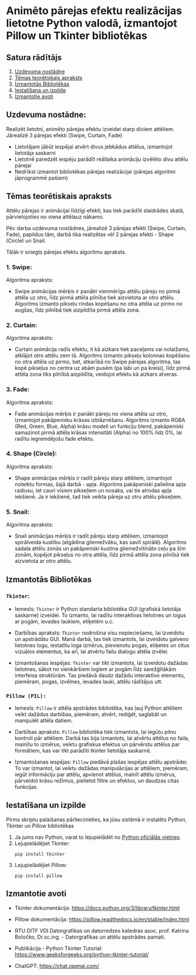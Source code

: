 # Animēto pārejas efektu realizācijas lietotne Python valodā, izmantojot Pillow un Tkinter bibliotēkas

## Satura rādītājs

1. [Uzdevuma nostādne](#uzdevuma-nostādne)
2. [Tēmas teorētiskais apraksts](#tēmas-teorētiskais-apraksts)
3. [Izmantotās Bibliotēkas](#izmantotās-bibliotēkas)
4. [Iestatīšana un izpilde](#iestatīšana-un-izpilde)
5. [Izmantotie avoti](#izmantotie-avoti)

   
## Uzdevuma nostādne:
Realizēt lietotni, animēto pārejas efektu izveidei starp diviem attēliem.   
Jārealizē 3 pārejas efekti (Swipe, Curtain, Fade)

- Lietotājam jābūt iespējai atvērt divus jebkādus attēlus, izmantojot lietotāja saskarni
- Lietotnē paredzēt iespēju parādīt reāllaika animāciju izvēlēto divu attēlu pārejai
- Nedrīkst izmantot bibliotēkas pārejas realizācijai (pārejas algoritmi jāprogrammē pašiem) 


## Tēmas teorētiskais apraksts

Attēlu pārejas ir animācijai līdzīgi efekti, kas tiek parādīti slaidrādes skatā, pārvietojoties no viena attēlauz nākamo.

Pēc darba uzdevuma nostādnes, jārealizē 3 pārejas efekti (Swipe, Curtain, Fade), papildus tām, darbā tika realizētas vēl 2 pārejas efekti - Shape (Circle) un Snail.

Tālāk ir sniegts pārejas efektu algoritmu apraksts.
   
### 1. Swipe:   
Algoritma apraksts:   
- Swipe animācijas mērķis ir panākt vienmērīgu attēlu pāreju no pirmā attēla uz otro, līdz pirmā attēla pilnība tiek aizvietota ar otro attēlu. Algoritms izmanto pikseļu rindas kopēšanu no otra attēla uz pirmo no augšas, līdz pilnībā tiek aizpildīta pirmā attēla zona.   


### 2. Curtain:   
Algoritma apraksts:   
- Curtain animācija radīs efektu, it kā aizkars tiek paceļams vai nolaižams, atklājot otro attēlu zem tā. Algoritms izmanto pikseļu kolonnas kopēšanu no otra attēla uz pirmo, bet, atkarībā no Swipe pārejas algoritma, tas kopē pikseļus no centra uz abām pusēm (pa labi un pa kreisi), līdz pirmā attēla zona tiks pilnībā aizpildīta, veidojot efektu kā aizkars atveras.   


### 3. Fade:   
Algoritma apraksts:   
- Fade animācijas mērķis ir panākt pāreju no viena attēla uz otro, izmantojot pakāpenisku krāsas izblāznēšanu. Algoritms izmanto RGBA (Red, Green, Blue, Alpha) krāsu modeli un funkciju blend, pakāpeniski samazinot pirmā attēla krāsas intensitāti (Alpha) no 100% līdz 0%, lai radītu iegremdējošu fade efektu.   


### 4. Shape (Circle):   
Algoritma apraksts:   
- Shape animācijas mērķis ir radīt pāreju starp attēliem, izmantojot noteiktu formas, šajā darbā - apļa. Algoritms pakāpeniski palielina apļa radiusu, iet cauri visiem pikseļiem un nosaka, vai tie atrodas apļa iekšienē. Ja ir iekšienē, tad tiek veikta pāreja uz otru attēlu pikseļiem.   


### 5. Snail:   
Algoritma apraksts:  
- Snail animācijas mērķis ir radīt pāreju starp attēliem, izmantojot spirālveida kustību (atgādina gliemežvāku, kas savīt spirālē). Algoritms sadala attēlu zonās un pakāpeniski kustina gliemežvītināto ceļu pa šīm zonām, kopējot pikseļus no otra attēla, līdz pirmā attēla zona pilnībā tiek aizvietota ar otro attēlu.   

    
## Izmantotās Bibliotēkas

### `Tkinter`:

- Iemesls: `Tkinter` ir Python standarta bibliotēka GUI (grafiskā lietotāja saskarne) izveidei. To izmanto, lai radītu interaktīvas lietotnes un logus ar pogām, ievades laukiem, etiķetēm u.c.

- Darbības apraksts: `Tkinter` nodrošina visu nepieciešamo, lai izveidotu un apstrādātu GUI. Manā darbā, tas tiek izmantots, lai izveidotu galveno lietotnes logu, iestatītu loga izmērus, pievienotu pogas, etiķetes un citus vizuālos elementus, ka arī, lai atvērtu failu dialogu attēla izvēlei.

- Izmantošanas iespējas: `Tkinter` var tikt izmantots, lai izveidotu dažādas lietotnes, sākot no vienkāršiem logiem ar pogām līdz sarežģītākām interfeisa struktūrām. Tas piedāvā daudz dažādu interaktīvo elementu, piemēram, pogas, izvēlnes, ievades lauki, attēlu rādītājus utt. 

### `Pillow (PIL):`

- Iemesls: `Pillow` ir attēla apstrādes bibliotēka, kas ļauj Python attēliem veikt dažādus darbības, piemēram, atvērt, rediģēt, saglabāt un manipulēt attēla datiem.

- Darbības apraksts: `Pillow` bibliotēka tiek izmantota, lai iegūtu pilnu kontroli pār attēliem. Darbā tas bija izmantots, lai atvērtu attēlus no faila, mainītu to izmērus, veiktu grafiskus efektus un pārvērstu attēlus par formātiem, kas var tikt parādīti tkinter lietotāja saskarnē.

- Izmantošanas iespējas: `Pillow` piedāvā plašas iespējas attēlu apstrādei. To var izmantot, lai veiktu dažādas manipulācijas ar attēliem, piemēram, iegūt informāciju par attēlu, apvienot attēlus, mainīt attēlu izmērus, pārveidot krāsu režīmus, pielietot filtre un efektus, un daudzas citas funkcijas.
    
## Iestatīšana un izpilde

Pirms skriptu palaišanas pārliecinieties, ka jūsu sistēmā ir instalēts Python, Tkinter un Pillow bibliotēkas
1. Ja jums nav Python, varat to lejupielādēt no [Python oficiālās vietnes](https://www.python.org/downloads/).
2. Lejupielādējiet Tkinter:
   ```
   pip install tkinter
   ```
2. Lejupielādējiet Pillow:
   ```
   pip install pillow
   ```

   
## Izmantotie avoti

- Tkinter dokumentācija: https://docs.python.org/3/library/tkinter.html

- Pillow dokumentācija: https://pillow.readthedocs.io/en/stable/index.html   

- RTU DITF VDI Datorgrafikas un datorredzes katedras asoc. prof. Katrina Boločko, Dr.sc.ing. - Datorgrafikas un attēlu apstrādes pamati.

- Publikācija - Python Tkinter Tutorial: https://www.geeksforgeeks.org/python-tkinter-tutorial/

- ChatGPT: https://chat.openai.com/
